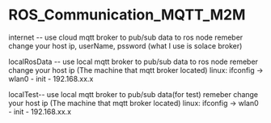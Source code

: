 # ROS_Communication_MQTT_M2M

internet -- use cloud mqtt broker to pub/sub data to ros node
   remeber change your host ip, userName, pssword (what I use is solace broker)

localRosData -- use local mqtt broker to pub/sub data to ros node
   remeber change your host ip (The machine that mqtt broker located)
   linux: ifconfig -> wlan0 - init - 192.168.xx.x
  
localTest-- use local mqtt broker to pub/sub data(for test)
   remeber change your host ip (The machine that mqtt broker located)
   linux: ifconfig -> wlan0 - init - 192.168.xx.x
